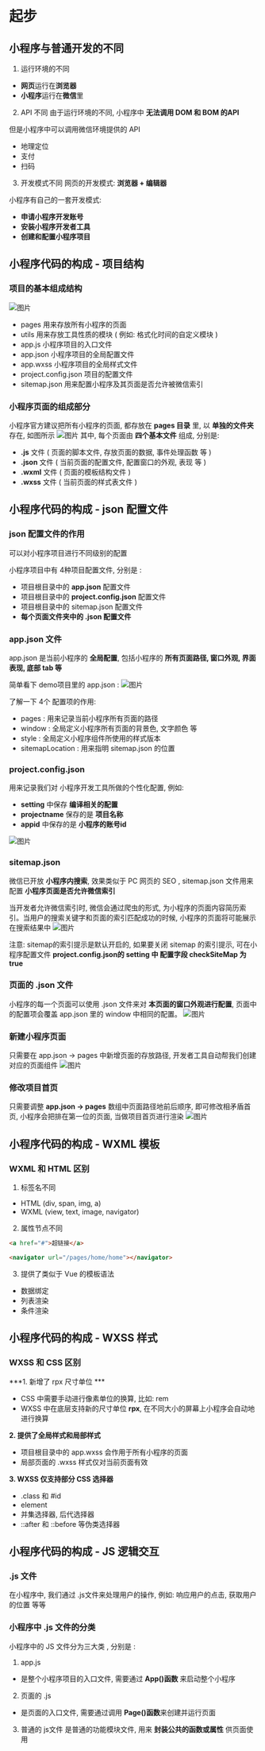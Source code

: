 # 起步
## 小程序与普通开发的不同
1. 运行环境的不同

* **网页**运行在**浏览器**
* **小程序**运行在**微信**里

2. API 不同 
由于运行环境的不同, 小程序中 **无法调用 DOM 和 BOM 的API**

但是小程序中可以调用微信环境提供的 API
* 地理定位
* 支付
* 扫码 

3. 开发模式不同 
网页的开发模式: **浏览器 + 编辑器**

小程序有自己的一套开发模式: 
* **申请小程序开发账号**
* **安装小程序开发者工具**
* **创建和配置小程序项目**
## 小程序代码的构成 - 项目结构 
### 项目的基本组成结构 
![图片](../.vuepress/public/images/chat1.png)

* pages 用来存放所有小程序的页面
* utils 用来存放工具性质的模块 ( 例如: 格式化时间的自定义模块 )
* app.js 小程序项目的入口文件
* app.json 小程序项目的全局配置文件
* app.wxss 小程序项目的全局样式文件
* project.config.json 项目的配置文件 
* sitemap.json 用来配置小程序及其页面是否允许被微信索引
### 小程序页面的组成部分
小程序官方建议把所有小程序的页面, 都存放在 **pages 目录** 里, 以 **单独的文件夹**存在, 如图所示 
![图片](../.vuepress/public/images/chat2.png)
其中, 每个页面由 **四个基本文件** 组成, 分别是: 
* **.js** 文件 ( 页面的脚本文件, 存放页面的数据, 事件处理函数 等 )
* **.json** 文件 ( 当前页面的配置文件, 配置窗口的外观, 表现 等 )
* **.wxml** 文件 ( 页面的模板结构文件 )
* **.wxss** 文件 ( 当前页面的样式表文件 )
## 小程序代码的构成 - json 配置文件
### json 配置文件的作用
可以对小程序项目进行不同级别的配置

小程序项目中有 4种项目配置文件, 分别是 : 
* 项目根目录中的 **app.json** 配置文件
* 项目根目录中的 **project.config.json** 配置文件
* 项目根目录中的 sitemap.json 配置文件
* **每个页面文件夹中的 .json 配置文件** 
### app.json 文件
app.json 是当前小程序的 **全局配置**, 包括小程序的 **所有页面路径, 窗口外观, 界面表现, 底部 tab 等**

简单看下 demo项目里的 app.json : 
![图片](../.vuepress/public/images/chat3.png)

了解一下 4个 配置项的作用: 
* pages : 用来记录当前小程序所有页面的路径
* window : 全局定义小程序所有页面的背景色, 文字颜色 等
* style :  全局定义小程序组件所使用的样式版本
* sitemapLocation : 用来指明 sitemap.json 的位置
### project.config.json 
用来记录我们对 小程序开发工具所做的个性化配置, 例如: 
* **setting** 中保存 **编译相关的配置**
* **projectname** 保存的是 **项目名称**
* **appid** 中保存的是 **小程序的账号id**

![图片](../.vuepress/public/images/chat4.png)
### sitemap.json 
微信已开放 **小程序内搜索**, 效果类似于 PC 网页的 SEO , sitemap.json 文件用来配置 **小程序页面是否允许微信索引**

当开发者允许微信索引时, 微信会通过爬虫的形式, 为小程序的页面内容简历索引。当用户的搜索关键字和页面的索引匹配成功的时候, 小程序的页面将可能展示在搜索结果中
![图片](../.vuepress/public/images/chat5.png)

注意: sitemap的索引提示是默认开启的, 如果要关闭 sitemap 的索引提示, 可在小程序配置文件 **project.config.json的 setting 中 配置字段 checkSiteMap 为 true** 
### 页面的 .json 文件 
小程序的每一个页面可以使用 .json 文件来对 **本页面的窗口外观进行配置**, 页面中的配置项会覆盖 app.json 里的 window 中相同的配置。
![图片](../.vuepress/public/images/chat6.png)

### 新建小程序页面 
只需要在 app.json -> pages 中新增页面的存放路径, 开发者工具自动帮我们创建对应的页面组件 
![图片](../.vuepress/public/images/chat7.png)
### 修改项目首页

只需要调整 **app.json -> pages** 数组中页面路径地前后顺序, 即可修改相矛盾首页, 小程序会把排在第一位的页面, 当做项目首页进行渲染 
![图片](../.vuepress/public/images/chat8.png)
## 小程序代码的构成 - WXML 模板
### WXML 和 HTML 区别 
1. 标签名不同 
* HTML (div, span, img, a)
* WXML (view, text, image, navigator)

2. 属性节点不同
```html
<a href="#">超链接</a>

<navigator url="/pages/home/home"></navigator>
```

3. 提供了类似于 Vue 的模板语法
* 数据绑定
* 列表渲染
* 条件渲染
## 小程序代码的构成 - WXSS 样式
### WXSS 和 CSS 区别 
***1. 新增了 rpx 尺寸单位 ***
* CSS 中需要手动进行像素单位的换算, 比如: rem 
* WXSS 中在底层支持新的尺寸单位 **rpx**, 在不同大小的屏幕上小程序会自动地进行换算

**2. 提供了全局样式和局部样式**
* 项目根目录中的 app.wxss 会作用于所有小程序的页面
* 局部页面的 .wxss 样式仅对当前页面有效

**3. WXSS 仅支持部分 CSS 选择器**
* .class 和 #id
* element
* 并集选择器, 后代选择器
* ::after 和 ::before 等伪类选择器
## 小程序代码的构成 - JS 逻辑交互
###  .js 文件 
在小程序中, 我们通过 .js文件来处理用户的操作, 例如: 响应用户的点击, 获取用户的位置 等等
###  小程序中 .js 文件的分类
小程序中的 JS 文件分为三大类 , 分别是 : 

1. app.js
* 是整个小程序项目的入口文件, 需要通过 **App()函数** 来启动整个小程序

2. 页面的 .js 
* 是页面的入口文件, 需要通过调用 **Page()函数**来创建并运行页面

3. 普通的 js文件
是普通的功能模块文件, 用来 **封装公共的函数或属性** 供页面使用























